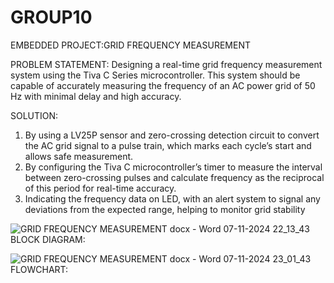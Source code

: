 # GROUP10
EMBEDDED PROJECT:GRID FREQUENCY MEASUREMENT

PROBLEM STATEMENT:
Designing a real-time grid frequency measurement system using the Tiva C Series microcontroller. This system should be capable of accurately measuring the frequency of an AC power grid of 50 Hz with minimal delay and high accuracy. 

SOLUTION:
1)	By using a LV25P sensor and zero-crossing detection circuit to convert the AC grid signal to a pulse train, which marks each cycle’s start and allows safe measurement. 
2)	By configuring the Tiva C microcontroller’s timer to measure the interval between zero-crossing pulses and calculate frequency as the reciprocal of this period for real-time accuracy. 
3)	Indicating the frequency data on LED, with an alert system to signal any deviations from the expected range, helping to monitor grid stability


![GRID FREQUENCY MEASUREMENT docx - Word 07-11-2024 22_13_43](https://github.com/user-attachments/assets/e0e25a4c-7312-42fb-abd3-60f8dd885ee1)
BLOCK DIAGRAM:

![GRID FREQUENCY MEASUREMENT docx - Word 07-11-2024 23_01_43](https://github.com/user-attachments/assets/b86338cb-74ed-4b49-baa1-eace0b720d8f)
FLOWCHART:
